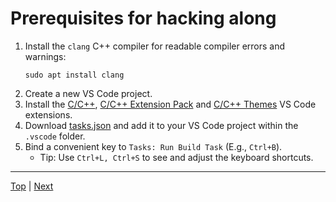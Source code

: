 # Prerequisites for hacking along

1. Install the `clang` C++ compiler for readable compiler errors and warnings:
   ```
   sudo apt install clang
   ```
2. Create a new VS Code project.
3. Install the [C/C++](https://marketplace.visualstudio.com/items?itemName=ms-vscode.cpptools), [C/C++ Extension Pack](https://marketplace.visualstudio.com/items?itemName=ms-vscode.cpptools-extension-pack) and [C/C++ Themes](https://marketplace.visualstudio.com/items?itemName=ms-vscode.cpptools-themes) VS Code extensions.
4. Download [tasks.json](https://raw.githubusercontent.com/smipi1/cpp-operator-overloading-tut/main/.vscode/tasks.json) and add it to your VS Code project within the `.vscode` folder.
5. Bind a convenient key to `Tasks: Run Build Task` (E.g., `Ctrl+B`).
   - Tip: Use `Ctrl+L, Ctrl+S` to see and adjust the keyboard shortcuts.

---

[Top](../README.md) | [Next](./the-good-api.md)
